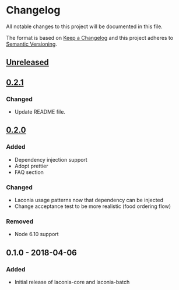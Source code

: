 # Changelog

All notable changes to this project will be documented in this file.

The format is based on [Keep a Changelog](https://keepachangelog.com/en/1.0.0/)
and this project adheres to [Semantic Versioning](https://semver.org/spec/v2.0.0.html).

## [Unreleased]

## [0.2.1]

### Changed

* Update README file.

## [0.2.0]

### Added

* Dependency injection support
* Adopt prettier
* FAQ section

### Changed

* Laconia usage patterns now that dependency can be injected
* Change acceptance test to be more realistic (food ordering flow)

### Removed

* Node 6.10 support

## 0.1.0 - 2018-04-06

### Added

* Initial release of laconia-core and laconia-batch

[unreleased]: https://github.com/ceilfors/laconia/compare/v0.2.1...HEAD
[0.2.1]: https://github.com/ceilfors/laconia/compare/v0.2.0...v0.2.1
[0.2.0]: https://github.com/ceilfors/laconia/compare/v0.1.0...v0.2.0
